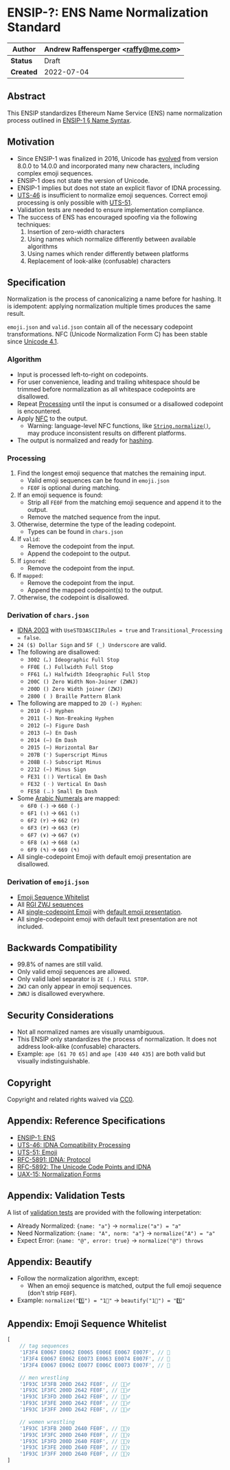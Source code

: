 # ENSIP-?: ENS Name Normalization Standard 

| **Author**  | Andrew Raffensperger \<raffy@me.com> |
| ----------- | ------------------------------------ |
| **Status**  | Draft                                |
| **Created** | 2022-07-04                           |

## Abstract

This ENSIP standardizes Ethereum Name Service (ENS) name normalization process outlined in [ENSIP-1 § Name Syntax](https://docs.ens.domains/ens-improvement-proposals/ensip-1-ens#name-syntax).

## Motivation

* Since ENSIP-1 was finalized in 2016, Unicode has [evolved](https://unicode.org/history/publicationdates.html) from version 8.0.0 to 14.0.0 and incorporated many new characters, including complex emoji sequences. 
* ENSIP-1 does not state the version of Unicode.
* ENSIP-1 implies but does not state an explicit flavor of IDNA processing. 
* [UTS-46](https://unicode.org/reports/tr46/) is insufficient to normalize emoji sequences. Correct emoji processing is only possible with [UTS-51](https://www.unicode.org/reports/tr51/).
* Validation tests are needed to ensure implementation compliance.
* The success of ENS has encouraged spoofing via the following techniques:
	1. Insertion of zero-width characters
	1. Using names which normalize differently between available algorithms 
	1. Using names which render differently between platforms
	1. Replacement of look-alike (confusable) characters

## Specification

Normalization is the process of canonicalizing a name before for hashing.  It is idempotent: applying normalization multiple times produces the same result.  

`emoji.json` and `valid.json` contain all of the necessary codepoint transformations.  NFC (Unicode Normalization Form C) has been stable since [Unicode 4.1](https://unicode.org/reports/tr15/#Stability_of_Normalized_Forms).

### Algorithm
* Input is processed left-to-right on codepoints.
* For user convenience, leading and trailing whitespace should be trimmed before normalization as all whitespace codepoints are disallowed.
* Repeat [Processing](#Processing) until the input is consumed or a disallowed codepoint is encountered.
* Apply [NFC](https://unicode.org/reports/tr15/) to the output.
	* Warning: language-level NFC functions, like [`String.normalize()`](https://tc39.es/ecma262/multipage/text-processing.html#sec-string.prototype.normalize), may produce inconsistent results on different platforms.
* The output is normalized and ready for [hashing](https://docs.ens.domains/ens-improvement-proposals/ensip-1-ens#namehash-algorithm).

### Processing

1. Find the longest emoji sequence that matches the remaining input.
	* Valid emoji sequences can be found in `emoji.json`
	* `FE0F` is optional during matching.
1. If an emoji sequence is found:
	* Strip all `FE0F` from the matching emoji sequence and append it to the output.
	* Remove the matched sequence from the input.
1. Otherwise, determine the type of the leading codepoint. 
	* Types can be found in `chars.json`
1. If `valid`:
	* Remove the codepoint from the input.
	* Append the codepoint to the output.
1. If `ignored`:
	* Remove the codepoint from the input.
1. If `mapped`:
	* Remove the codepoint from the input.
	* Append the mapped codepoint(s) to the output.
1. Otherwise, the codepoint is disallowed.

### Derivation of `chars.json`

* [IDNA 2003](https://unicode.org/Public/idna/14.0.0/IdnaMappingTable.txt) with `UseSTD3ASCIIRules = true` and `Transitional_Processing = false`.
* `24 ($) Dollar Sign` and `5F (_) Underscore` are valid.
* The following are disallowed:
	* `3002 (。) Ideographic Full Stop`
	* `FF0E (．) Fullwidth Full Stop`
	* `FF61 (｡) Halfwidth Ideographic Full Stop`
	* `200C (‌) Zero Width Non-Joiner (ZWNJ)`
	* `200D (‍) Zero Width joiner (ZWJ)`
	* `2800 (⠀) Braille Pattern Blank`
* The following are mapped to `2D (-) Hyphen`:
	* `2010 (‐) Hyphen`
	* `2011 (‑) Non-Breaking Hyphen`
	* `2012 (‒) Figure Dash`
	* `2013 (–) En Dash`
	* `2014 (—) Em Dash`
	* `2015 (—) Horizontal Bar`
	* `207B (⁻) Superscript Minus`
	* `208B (₋) Subscript Minus`
	* `2212 (−) Minus Sign`
	* `FE31 (︱) Vertical Em Dash`
	* `FE32 (︲) Vertical En Dash`
	* `FE58 (﹘) Small Em Dash`
* Some [Arabic Numerals](https://en.wikipedia.org/wiki/Arabic_numerals) are mapped:
	* `6F0 (۰)` &rarr; `660 (٠)`
	* `6F1 (۱)` &rarr; `661 (١)`
	* `6F2 (۲)` &rarr; `662 (٢)`
	* `6F3 (۳)` &rarr; `663 (٣)`
	* `6F7 (۷)` &rarr; `667 (٧)`
	* `6F8 (۸)` &rarr; `668 (٨)`
	* `6F9 (۹)` &rarr; `669 (٩)`
* All single-codepoint Emoji with default emoji presentation are disallowed.

### Derivation of `emoji.json`

* [Emoji Sequence Whitelist](#appendix-emoji-sequence-whitelist)
* All [RGI ZWJ sequences](https://unicode.org/Public/emoji/14.0/emoji-zwj-sequences.txt)
* All [single-codepoint Emoji](https://unicode.org/Public/14.0.0/ucd/emoji/emoji-data.txt) with [default emoji presentation](https://www.unicode.org/reports/tr51/#Presentation_Style). 
* All single-codepoint emoji with default text presentation are not included.

## Backwards Compatibility

* 99.8% of names are still valid.
* Only valid emoji sequences are allowed.
* Only valid label separator is `2E (.) FULL STOP`.
* `ZWJ` can only appear in emoji sequences.
* `ZWNJ` is disallowed everywhere.

## Security Considerations

* Not all normalized names are visually unambiguous.
* This ENSIP only standardizes the process of normalization.  It does not address look-alike (confusable) characters.  
* Example: `ape [61 70 65]` and `аре [430 440 435]` are both valid but visually indistinguishable. 

## Copyright

Copyright and related rights waived via [CC0](https://creativecommons.org/publicdomain/zero/1.0/).

## Appendix: Reference Specifications

* [ENSIP-1: ENS](https://docs.ens.domains/ens-improvement-proposals/ensip-1-ens)
* [UTS-46: IDNA Compatibility Processing](https://unicode.org/reports/tr46/)
* [UTS-51: Emoji](https://www.unicode.org/reports/tr51)
* [RFC-5891: IDNA: Protocol](https://datatracker.ietf.org/doc/html/rfc5891) 
* [RFC-5892: The Unicode Code Points and IDNA](https://datatracker.ietf.org/doc/html/rfc5892)
* [UAX-15: Normalization Forms](https://unicode.org/reports/tr15/)

## Appendix: Validation Tests

A list of [validation tests](./tests.json) are provided with the following interpetation:

* Already Normalized: `{name: "a"}` &rarr; `normalize("a") = "a"`
* Need Normalization: `{name: "A", norm: "a"}` &rarr; `normalize("A") = "a"`
* Expect Error: `{name: "@", error: true}` &rarr; `normalize("@") throws`

## Appendix: Beautify

* Follow the normalization algorithm, except:
	* When an emoji sequence is matched, output the full emoji sequence (don't strip `FE0F`).
* Example: `normalize("1️⃣") = "1⃣"` &rarr; `beautify("1⃣") = "1️⃣"`

## Appendix: Emoji Sequence Whitelist

```Javascript
[
	// tag sequences
	'1F3F4 E0067 E0062 E0065 E006E E0067 E007F', // 🏴󠁧󠁢󠁥󠁮󠁧󠁿
	'1F3F4 E0067 E0062 E0073 E0063 E0074 E007F', // 🏴󠁧󠁢󠁳󠁣󠁴󠁿
	'1F3F4 E0067 E0062 E0077 E006C E0073 E007F', // 🏴󠁧󠁢󠁷󠁬󠁳󠁿

	// men wrestling
	'1F93C 1F3FB 200D 2642 FE0F', // 🤼🏻‍♂
	'1F93C 1F3FC 200D 2642 FE0F', // 🤼🏼‍♂
	'1F93C 1F3FD 200D 2642 FE0F', // 🤼🏽‍♂
	'1F93C 1F3FE 200D 2642 FE0F', // 🤼🏾‍♂
	'1F93C 1F3FF 200D 2642 FE0F', // 🤼🏿‍♂

	// women wrestling
	'1F93C 1F3FB 200D 2640 FE0F', // 🤼🏻‍♀
	'1F93C 1F3FC 200D 2640 FE0F', // 🤼🏼‍♀
	'1F93C 1F3FD 200D 2640 FE0F', // 🤼🏽‍♀
	'1F93C 1F3FE 200D 2640 FE0F', // 🤼🏾‍♀
	'1F93C 1F3FF 200D 2640 FE0F', // 🤼🏿‍♀
]
```
